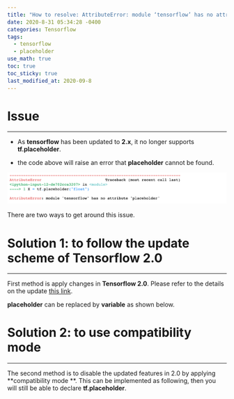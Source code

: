 ```yaml
---
title: "How to resolve: AttributeError: module ‘tensorflow’ has no attribute ‘placeholder'"
date: 2020-8-31 05:34:28 -0400
categories: Tensorflow
tags:
  - tensorflow 
  - placeholder
use_math: true
toc: true
toc_sticky: true
last_modified_at: 2020-09-8
---
```


# Issue 
---------------------------------------

* As **tensorflow** has been updated to **2.x**, it no longer supports **tf.placeholder**. 

<script src="https://gist.github.com/gimoonnam/116dae24c5d91a128b36ffb85aa28701.js"></script>

* the code above will raise an error that **placeholder** cannot be found.

<img src="/assets/images/tf_placeholder_error.png" width="800px" >


There are two ways to get around this issue.  

   

   

# Solution 1: to follow the update scheme of Tensorflow 2.0 
---------------------------------------

First method is apply changes in **Tensorflow 2.0**. Please refer to the details on the update [this link](https://www.tensorflow.org/guide/migrate).

**placeholder** can be replaced by **variable** as shown below.  

<script src="https://gist.github.com/gimoonnam/224fdfa50c17e29d9fcae4dd6757626a.js"></script>




   



# Solution 2: to use compatibility mode 
---------------------------------------

The second method is to disable the updated features in 2.0 by applying **compatibility mode **. This can be implemented as following, then you will still be able to declare **tf.placeholder**. 

<script src="https://gist.github.com/gimoonnam/3b057a0a2ad8fcdc698509e56e055ead.js"></script>




